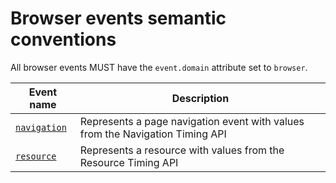 # Browser events semantic conventions

All browser events MUST have the `event.domain` attribute set to `browser`.

| Event name | Description |
|---|---|
| [`navigation`](./navigation.md) | Represents a page navigation event with values from the Navigation Timing API |
| [`resource`](./resource.md) | Represents a resource with values from the Resource Timing API |
 